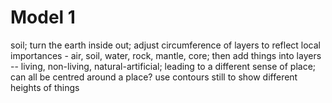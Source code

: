 # Model 1

soil; turn the earth inside out; adjust circumference of layers to reflect local importances - air, soil, water, rock, mantle, core; then add things into layers -- living, non-living, natural-artificial; leading to a different sense of place; can all be centred around a place? use contours still to show different heights of things
